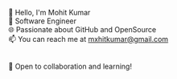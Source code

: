 👋 Hello, I'm Mohit Kumar <br>
🚀 Software Engineer <br>
🌐 Passionate about GitHub and OpenSource <br>
📫 You can reach me at mxhitkumar@gmail.com <br>
<br>

🌟 Open to collaboration and learning!
